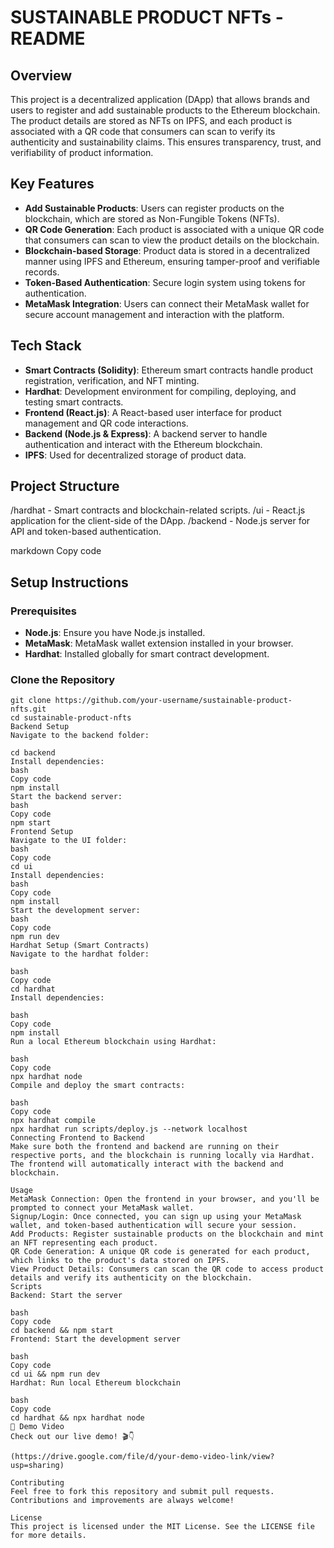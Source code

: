 # SUSTAINABLE PRODUCT NFTs - README

## Overview

This project is a decentralized application (DApp) that allows brands and users to register and add sustainable products to the Ethereum blockchain. The product details are stored as NFTs on IPFS, and each product is associated with a QR code that consumers can scan to verify its authenticity and sustainability claims. This ensures transparency, trust, and verifiability of product information.

## Key Features
- **Add Sustainable Products**: Users can register products on the blockchain, which are stored as Non-Fungible Tokens (NFTs).
- **QR Code Generation**: Each product is associated with a unique QR code that consumers can scan to view the product details on the blockchain.
- **Blockchain-based Storage**: Product data is stored in a decentralized manner using IPFS and Ethereum, ensuring tamper-proof and verifiable records.
- **Token-Based Authentication**: Secure login system using tokens for authentication.
- **MetaMask Integration**: Users can connect their MetaMask wallet for secure account management and interaction with the platform.

## Tech Stack
- **Smart Contracts (Solidity)**: Ethereum smart contracts handle product registration, verification, and NFT minting.
- **Hardhat**: Development environment for compiling, deploying, and testing smart contracts.
- **Frontend (React.js)**: A React-based user interface for product management and QR code interactions.
- **Backend (Node.js & Express)**: A backend server to handle authentication and interact with the Ethereum blockchain.
- **IPFS**: Used for decentralized storage of product data.

## Project Structure

/hardhat - Smart contracts and blockchain-related scripts. /ui - React.js application for the client-side of the DApp. /backend - Node.js server for API and token-based authentication.

markdown
Copy code

## Setup Instructions

### Prerequisites
- **Node.js**: Ensure you have Node.js installed.
- **MetaMask**: MetaMask wallet extension installed in your browser.
- **Hardhat**: Installed globally for smart contract development.

### Clone the Repository
```
git clone https://github.com/your-username/sustainable-product-nfts.git
cd sustainable-product-nfts
Backend Setup
Navigate to the backend folder:

cd backend
Install dependencies:
bash
Copy code
npm install
Start the backend server:
bash
Copy code
npm start
Frontend Setup
Navigate to the UI folder:
bash
Copy code
cd ui
Install dependencies:
bash
Copy code
npm install
Start the development server:
bash
Copy code
npm run dev
Hardhat Setup (Smart Contracts)
Navigate to the hardhat folder:

bash
Copy code
cd hardhat
Install dependencies:

bash
Copy code
npm install
Run a local Ethereum blockchain using Hardhat:

bash
Copy code
npx hardhat node
Compile and deploy the smart contracts:

bash
Copy code
npx hardhat compile
npx hardhat run scripts/deploy.js --network localhost
Connecting Frontend to Backend
Make sure both the frontend and backend are running on their respective ports, and the blockchain is running locally via Hardhat. The frontend will automatically interact with the backend and blockchain.

Usage
MetaMask Connection: Open the frontend in your browser, and you'll be prompted to connect your MetaMask wallet.
Signup/Login: Once connected, you can sign up using your MetaMask wallet, and token-based authentication will secure your session.
Add Products: Register sustainable products on the blockchain and mint an NFT representing each product.
QR Code Generation: A unique QR code is generated for each product, which links to the product's data stored on IPFS.
View Product Details: Consumers can scan the QR code to access product details and verify its authenticity on the blockchain.
Scripts
Backend: Start the server

bash
Copy code
cd backend && npm start
Frontend: Start the development server

bash
Copy code
cd ui && npm run dev
Hardhat: Run local Ethereum blockchain

bash
Copy code
cd hardhat && npx hardhat node
🎥 Demo Video
Check out our live demo! 🎬👇

(https://drive.google.com/file/d/your-demo-video-link/view?usp=sharing)

Contributing
Feel free to fork this repository and submit pull requests. Contributions and improvements are always welcome!

License
This project is licensed under the MIT License. See the LICENSE file for more details.
